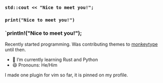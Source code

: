 ### `std::cout << "Nice to meet you!";`
### `print("Nice to meet you!")`
### `println!("Nice to meet you!");

Recently started programming. Was contributing themes to [monkeytype](https://monkeytype.com) until then.

<!--
**ryujinscales/ryujinscales** is a ✨ _special_ ✨ repository because its `README.md` (this file) appears on your GitHub profile.

Here are some ideas to get you started:
-->
- 🌱 I’m currently learning Rust and Python
- 😄 Pronouns: He/Him

I made one plugin for vim so far, it is pinned on my profile.
